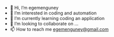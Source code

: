 - 👋 Hi, I’m egemenguney
- 👀 I’m interested in coding and automation
- 🌱 I’m currently learning coding an application
- 💞️ I’m looking to collaborate on ...
- 📫 How to reach me egemenguney@gmail.com

<!---
egmngny/egmngny is a ✨ special ✨ repository because its `README.md` (this file) appears on your GitHub profile.
You can click the Preview link to take a look at your changes.
--->
